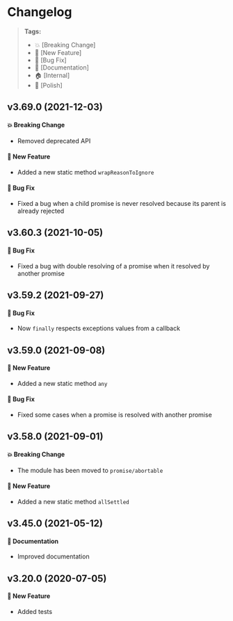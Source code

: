 Changelog
=========

> **Tags:**
> - :boom:       [Breaking Change]
> - :rocket:     [New Feature]
> - :bug:        [Bug Fix]
> - :memo:       [Documentation]
> - :house:      [Internal]
> - :nail_care:  [Polish]

## v3.69.0 (2021-12-03)

#### :boom: Breaking Change

* Removed deprecated API

#### :rocket: New Feature

* Added a new static method `wrapReasonToIgnore`

#### :bug: Bug Fix

* Fixed a bug when a child promise is never resolved because its parent is already rejected

## v3.60.3 (2021-10-05)

#### :bug: Bug Fix

* Fixed a bug with double resolving of a promise when it resolved by another promise

## v3.59.2 (2021-09-27)

#### :bug: Bug Fix

* Now `finally` respects exceptions values from a callback

## v3.59.0 (2021-09-08)

#### :rocket: New Feature

* Added a new static method `any`

#### :bug: Bug Fix

* Fixed some cases when a promise is resolved with another promise

## v3.58.0 (2021-09-01)

#### :boom: Breaking Change

* The module has been moved to `promise/abortable`

#### :rocket: New Feature

* Added a new static method `allSettled`

## v3.45.0 (2021-05-12)

#### :memo: Documentation

* Improved documentation

## v3.20.0 (2020-07-05)

#### :rocket: New Feature

* Added tests
